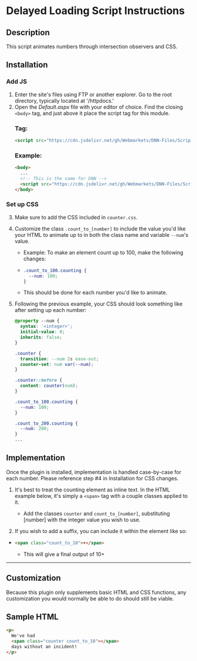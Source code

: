 # Delayed Loading Script Instructions

## Description

This script animates numbers through intersection observers and CSS.

## Installation

### Add JS

1. Enter the site's files using FTP or another explorer. Go to the root directory, typically located at '/httpdocs.'
2. Open the _Default.aspx_ file with your editor of choice. Find the closing `<body>` tag, and just above it place the script tag for this module.
   ### Tag:
   ```html
   <script src="https://cdn.jsdelivr.net/gh/Webmarkets/DNN-Files/Scripts/global/count_up/count_up.min.js"></script>
   ```
   ### Example:
   ```html
   <body>
     ...
     <!-- This is the same for DNN -->
     <script src="https://cdn.jsdelivr.net/gh/Webmarkets/DNN-Files/Scripts/global/count_up/count_up.min.js"></script>
   </body>
   ```

### Set up CSS

3. Make sure to add the CSS included in `counter.css`.
4. Customize the class `.count_to_[number]` to include the value you'd like your HTML to animate up to in both the class name and variable `--num`'s value.

   - Example: To make an element count up to 100, make the following changes:
   - ```css
     .count_to_100.counting {
       --num: 100;
     }
     ```
   - This should be done for each number you'd like to animate.

5. Following the previous example, your CSS should look something like after setting up each number:

   ```css
   @property --num {
     syntax: '<integer>';
     initial-value: 0;
     inherits: false;
   }

   .counter {
     transition: --num 2s ease-out;
     counter-set: num var(--num);
   }

   .counter::before {
     content: counter(num);
   }

   .count_to_100.counting {
     --num: 100;
   }

   .count_to_200.counting {
     --num: 200;
   }
   ...
   ```

## Implementation

Once the plugin is installed, implementation is handled case-by-case for each number. Please reference step #4 in Installation for CSS changes.

1. It's best to treat the counting element as inline text. In the HTML example below, it's simply a `<span>` tag with a couple classes applied to it.

   - Add the classes `counter` and `count_to_[number]`, substituting [number] with the integer value you wish to use.

2. If you wish to add a suffix, you can include it within the element like so:

- ```html
  <span class="count_to_10">+</span>
  ```
  - This will give a final output of 10+

---

## Customization

Because this plugin only supplements basic HTML and CSS functions, any customization you would normally be able to do should still be viable.

## Sample HTML

```html
<p>
  We've had
  <span class="counter count_to_10"></span>
  days without an incident!
</p>
```
